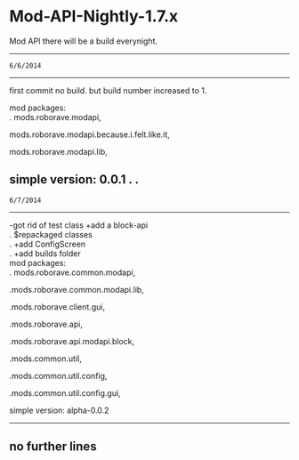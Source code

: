 Mod-API-Nightly-1.7.x
=====================

Mod API
there will be a build everynight. 

------------------
    6/6/2014
------------------
first commit no build. but build number increased to 1.

mod packages:   
.
  mods.roborave.modapi,                     
  
  mods.roborave.modapi.because.i.felt.like.it, 
  
  mods.roborave.modapi.lib, 
  
  simple version: 0.0.1                                     .
                                                            .
------------------
    6/7/2014
------------------
-got rid of test class
+add a block-api    
.
$repackaged classes       
.
+add ConfigScreen          
.
+add builds folder                                           
mod packages:                                               
  . mods.roborave.common.modapi,    
  
  .mods.roborave.common.modapi.lib,     
  
  .mods.roborave.client.gui,                                 
  
  .mods.roborave.api,                                        
  
  .mods.roborave.api.modapi.block,                           
  
  .mods.common.util,                                         
  
  .mods.common.util.config,                                  
  
  .mods.common.util.config.gui,
  
  simple version: alpha-0.0.2                               
  
-------------------
no further lines
-------------------
